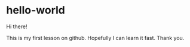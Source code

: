 # hello-world

Hi there!

This is my first lesson on github. Hopefully I can learn it fast.
Thank you.

